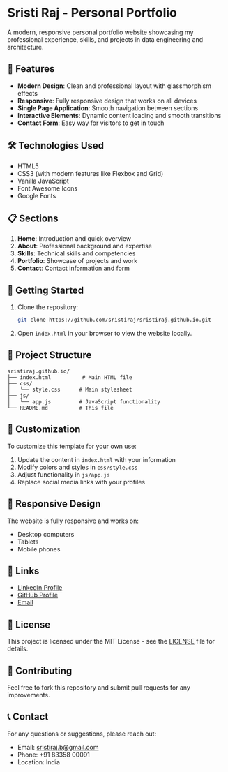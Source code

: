 # Sristi Raj - Personal Portfolio

A modern, responsive personal portfolio website showcasing my professional experience, skills, and projects in data engineering and architecture.

## 🌟 Features

- **Modern Design**: Clean and professional layout with glassmorphism effects
- **Responsive**: Fully responsive design that works on all devices
- **Single Page Application**: Smooth navigation between sections
- **Interactive Elements**: Dynamic content loading and smooth transitions
- **Contact Form**: Easy way for visitors to get in touch

## 🛠️ Technologies Used

- HTML5
- CSS3 (with modern features like Flexbox and Grid)
- Vanilla JavaScript
- Font Awesome Icons
- Google Fonts

## 📋 Sections

1. **Home**: Introduction and quick overview
2. **About**: Professional background and expertise
3. **Skills**: Technical skills and competencies
4. **Portfolio**: Showcase of projects and work
5. **Contact**: Contact information and form

## 🚀 Getting Started

1. Clone the repository:
   ```bash
   git clone https://github.com/sristiraj/sristiraj.github.io.git
   ```

2. Open `index.html` in your browser to view the website locally.

## 📁 Project Structure

```
sristiraj.github.io/
├── index.html          # Main HTML file
├── css/
│   └── style.css      # Main stylesheet
├── js/
│   └── app.js         # JavaScript functionality
└── README.md          # This file
```

## 🎨 Customization

To customize this template for your own use:

1. Update the content in `index.html` with your information
2. Modify colors and styles in `css/style.css`
3. Adjust functionality in `js/app.js`
4. Replace social media links with your profiles

## 📱 Responsive Design

The website is fully responsive and works on:
- Desktop computers
- Tablets
- Mobile phones

## 🔗 Links

- [LinkedIn Profile](https://www.linkedin.com/in/sristi-raj/)
- [GitHub Profile](https://github.com/sristiraj)
- [Email](mailto:sristiraj.b@gmail.com)

## 📄 License

This project is licensed under the MIT License - see the [LICENSE](LICENSE) file for details.

## 🤝 Contributing

Feel free to fork this repository and submit pull requests for any improvements.

## 📞 Contact

For any questions or suggestions, please reach out:
- Email: sristiraj.b@gmail.com
- Phone: +91 83358 00091
- Location: India
